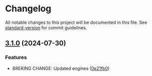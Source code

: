 # Changelog

All notable changes to this project will be documented in this file. See [standard-version](https://github.com/conventional-changelog/standard-version) for commit guidelines.

## [3.1.0](https://github.com/RafaelAngelRamirez/express-brute/compare/v3.0.0...v3.1.0) (2024-07-30)


### Features

* BREKING CHANGE: Updated engines ([0e21fb0](https://github.com/RafaelAngelRamirez/express-brute/commit/0e21fb048ae010e4923495048d99eb5a6cebe8ba))
